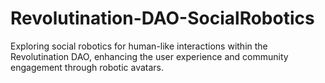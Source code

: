 # Revolutination-DAO-SocialRobotics
Exploring social robotics for human-like interactions within the Revolutination DAO, enhancing the user experience and community engagement through robotic avatars.
